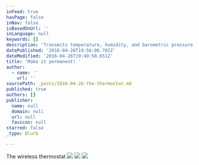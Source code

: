 ```yaml
---
inFeed: true
hasPage: false
inNav: false
isBasedOnUrl: ''
inLanguage: null
keywords: []
description: 'Transmits temperature, humidity, and barometric pressure back to user interface and has a relay to control heating or cooling unit.'
datePublished: '2016-04-26T19:56:06.702Z'
dateModified: '2016-04-26T19:49:58.651Z'
title: 'Make it permanent! '
author:
  - name: ''
    url: ''
sourcePath: _posts/2016-04-26-the-thermostat.md
published: true
authors: []
publisher:
  name: null
  domain: null
  url: null
  favicon: null
starred: false
_type: Blurb

---
```

The wireless thermostat
![](https://the-grid-user-content.s3-us-west-2.amazonaws.com/8e6f11e5-b4ea-4534-97af-21b6da512df5.jpg)
![](https://the-grid-user-content.s3-us-west-2.amazonaws.com/ae97dea0-4157-46f9-91ff-0ef1ebec3ff1.jpg)
![](https://the-grid-user-content.s3-us-west-2.amazonaws.com/6f5df865-6d74-4b48-83e7-134eb575fe9f.jpg)